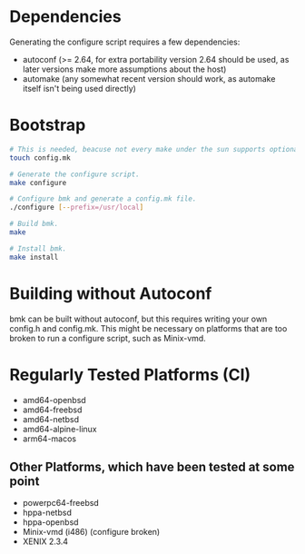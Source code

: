 # Dependencies
Generating the configure script requires a few dependencies:
- autoconf (>= 2.64, for extra portability version 2.64 should be used, as later versions make more assumptions about the host)
- automake (any somewhat recent version should work, as automake itself isn't being used directly)

# Bootstrap
```sh
# This is needed, beacuse not every make under the sun supports optional include statements.
touch config.mk

# Generate the configure script.
make configure

# Configure bmk and generate a config.mk file.
./configure [--prefix=/usr/local]

# Build bmk.
make

# Install bmk.
make install
```

# Building without Autoconf
bmk can be built without autoconf, but this requires writing your own config.h and config.mk.
This might be necessary on platforms that are too broken to run a configure script, such as Minix-vmd.

# Regularly Tested Platforms (CI)
- amd64-openbsd
- amd64-freebsd
- amd64-netbsd
- amd64-alpine-linux
- arm64-macos

## Other Platforms, which have been tested at some point
- powerpc64-freebsd
- hppa-netbsd
- hppa-openbsd
- Minix-vmd (i486) (configure broken)
- XENIX 2.3.4
